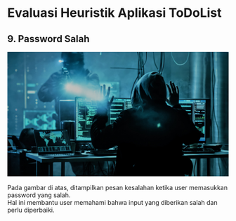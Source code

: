 # Evaluasi Heuristik Aplikasi ToDoList

## 9. Password Salah

![Password Salah](./image2.jpg)


Pada gambar di atas, ditampilkan pesan kesalahan ketika user memasukkan password yang salah.  
Hal ini membantu user memahami bahwa input yang diberikan salah dan perlu diperbaiki.

